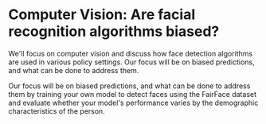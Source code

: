 # Computer Vision: Are facial recognition algorithms biased?

We'll focus on computer vision and discuss how face detection algorithms are used in various policy settings. Our focus will be on biased predictions, and what can be done to address them. 

Our focus will be on biased predictions, and what can be done to address them by training your own model to detect faces using the FairFace dataset and evaluate whether your model's performance varies by the demographic characteristics of the person.

